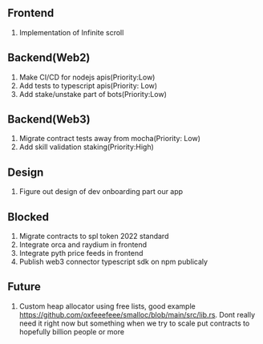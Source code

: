 Frontend
--------------------------------------------
1) Implementation of Infinite scroll

Backend(Web2)
---------------------------------------------
1) Make CI/CD for nodejs apis(Priority:Low)
2) Add tests to typescript apis(Priority: Low)
3) Add stake/unstake part of bots(Priority:Low)

Backend(Web3)
---------------------------------------------
1) Migrate contract tests away from mocha(Priority: Low)
2) Add skill validation staking(Priority:High)

Design
---------------------------------------------
1) Figure out design of dev onboarding part our app

Blocked
---------------------------------------------
1) Migrate contracts to spl token 2022 standard
2) Integrate orca and raydium in frontend
3) Integrate pyth price feeds in frontend
4) Publish web3 connector typescript sdk on npm publicaly

Future
---------------------------------------------
1) Custom heap allocator using free lists, good example https://github.com/oxfeeefeee/smalloc/blob/main/src/lib.rs.
   Dont really need it right now but something when we try to scale put contracts to hopefully billion people or more
